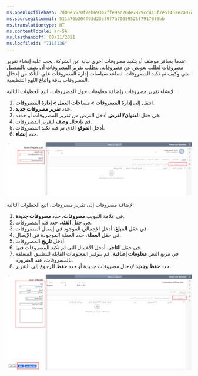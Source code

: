 ```yaml
---
ms.openlocfilehash: 7d00e5570f2eb69347ffe9ac20de7829cc415f7e51462e2a02d8349b46a53873
ms.sourcegitcommit: 511a76b204f93d23cf9f7a70059525f79170f6bb
ms.translationtype: HT
ms.contentlocale: ar-SA
ms.lasthandoff: 08/11/2021
ms.locfileid: "7115136"
---
```

عندما يسافر موظف أو يتكبد مصروفات أخرى نيابة عن الشركة، يجب عليه إنشاء تقرير مصروفات لطلب تعويض عن مصروفاته. يتطلب تقرير المصروفات أن يصف بالتفصيل متى وكيف تم تكبد المصروفات. تساعد سياسات إدارة المصروفات على التأكد من إدخال المصروفات بدقة واتباع النُهج التنظيمية. 

لإنشاء تقرير مصروفات وإضافة معلومات حول المصروفات، اتبع الخطوات التالية:

1.  انتقل إلى **إدارة المصروفات > مساحات العمل > إدارة المصروفات**.
2.  حدد **تقرير مصروفات جديد**.
3.  في حقل **العنوان/الغرض** أدخل الغرض من تقرير المصروفات أو حدده.
4.  قم بإدخال **وصف** لتقرير المصروفات.
5.  أدخل **الموقع** الذي تم فيه تكبد المصروفات.
6.  حدد **إنشاء**.


[ ![لقطة شاشة لمربع حوار ‬‏‫"تقرير مصروفات جديد".](../media/create-expense-report-ssm.png) ](../media/create-expense-report-ssm.png#lightbox)

لإضافة مصروفات إلى تقرير مصروفات، اتبع الخطوات التالية:

1.  في علامة التبويب **مصروفات**، حدد **مصروفات جديدة**.
2.  في حقل **الفئة**، حدد فئة المصروفات.
3.  في حقل **المبلغ**، أدخل الإجمالي الموجود في إيصال المصروفات.
4.  في حقل **العملة**، حدد العملة الموجودة في الإيصال.
5.  أدخل **تاريخ** المصروفات.
6.  في حقل **التاجر**، أدخل الأعمال التي تم تكبد المصروفات فيها.
7.  في مربع النص **‏‏معلومات إضافية**، قم بتوفير المعلومات القابلة للتطبيق المتعلقة بالمصروفات، عند الضرورة.
8.  حدد **حفظ وجديد** لإدخال مصروفات جديدة أو حدد **حفظ** للرجوع إلى التقرير.


[ ![لقطة شاشة لمربع حوار "‬‏‫مصروفات جديدة".](../media/add-expense-line-ssm.png) ](../media/add-expense-line-ssm.png#lightbox)

